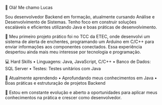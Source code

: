 👋 Olá! Me chamo Lucas

Sou desenvolvedor Backend em formação, atualmente cursando Análise e Desenvolvimento de Sistemas. Tenho foco em construir soluções escaláveis e eficientes utilizando Java e boas práticas de desenvolvimento.

🚀 Meu primeiro projeto prático foi no TCC da ETEC, onde desenvolvi um sistema de alerta de enchentes, programando um Arduino em C/C++ para enviar informações aos componentes conectados. Essa experiência despertou ainda mais meu interesse por tecnologia e programação.

💻 Hard Skills
	•	Linguagens: Java, JavaScript, C/C++
	•	Banco de Dados: SQL Server
	•	Testes: Testes unitários com Java

📘 Atualmente aprendendo
	•	Aprofundando meus conhecimentos em Java
	•	Boas práticas e estruturação de projetos Backend

🔎 Estou em constante evolução e aberto a oportunidades para aplicar meus conhecimentos na prática e crescer como desenvolvedor.